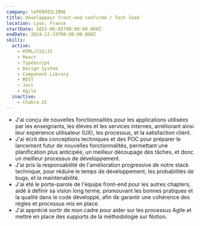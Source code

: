 ```yaml
---
company: lePERMISLIBRE
title: Développeur front-end confirmé / Tech lead
location: Lyon, France
startDate: 2023-06-05T00:00:00.000Z
endDate: 2024-12-24T00:00:00.000Z
skills:
  active:
    - HTML/CSS/JS
    - React
    - TypeScript
    - Design System
    - Component Library
    - REST
    - Jest
    - Agile
  inactive:
    - Chakra UI
---
```


- J'ai conçu de nouvelles fonctionnalités pour les applications utilisées par les enseignants, les élèves et les services internes, améliorant ainsi leur expérience utilisateur (UX), les processus, et la satisfaction client.
- J'ai écrit des conceptions techniques et des POC pour préparer le lancement futur de nouvelles fonctionnalités, permettant une planification plus anticipée, un meilleur découpage des tâches, et donc un meilleur processus de développement.
- J'ai pris la responsabilité de l'amélioration progressive de notre stack technique, pour réduire le temps de développement, les probabilités de bugs, et la maintenabilité.
- J'ai été le porte-parole de l'équipe front-end pour les autres chapters, aidé à définir sa vision long terme, promouvant les bonnes pratiques et la qualité dans le code développé, afin de garantir une cohérence des règles et processus mis en place.
- J'ai apprécié sortir de mon cadre pour aider sur les processus Agile et mettre en place des supports de la méthodologie sur Notion.
